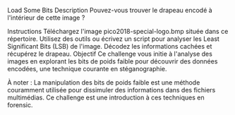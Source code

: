 Load Some Bits
Description
Pouvez-vous trouver le drapeau encodé à l'intérieur de cette image ?

Instructions
Téléchargez l'image pico2018-special-logo.bmp située dans ce répertoire.
Utilisez des outils ou écrivez un script pour analyser les Least Significant Bits (LSB) de l'image.
Décodez les informations cachées et récupérez le drapeau.
Objectif
Ce challenge vous initie à l'analyse des images en explorant les bits de poids faible pour découvrir des données encodées, une technique courante en stéganographie.

À noter :
La manipulation des bits de poids faible est une méthode couramment utilisée pour dissimuler des informations dans des fichiers multimédias. Ce challenge est une introduction à ces techniques en forensic.
